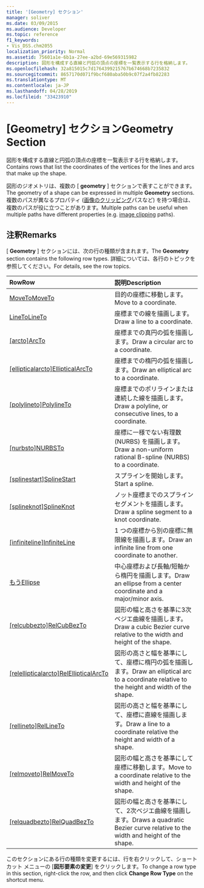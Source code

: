 ```yaml
---
title: '[Geometry] セクション'
manager: soliver
ms.date: 03/09/2015
ms.audience: Developer
ms.topic: reference
f1_keywords:
- Vis_DSS.chm2055
localization_priority: Normal
ms.assetid: 75601a1e-6b1a-27ee-a2bd-69e569315982
description: 図形を構成する直線と円弧の頂点の座標を一覧表示する行を格納します。
ms.openlocfilehash: 32a815015c7d1764399215767b674668b7235832
ms.sourcegitcommit: 8657170d071f9bcf680aba50b9c07f2a4fb82283
ms.translationtype: MT
ms.contentlocale: ja-JP
ms.lasthandoff: 04/28/2019
ms.locfileid: "33423910"
---
```

# <a name="geometry-section"></a><span data-ttu-id="794a0-103">[Geometry] セクション</span><span class="sxs-lookup"><span data-stu-id="794a0-103">Geometry Section</span></span>

<span data-ttu-id="794a0-104">図形を構成する直線と円弧の頂点の座標を一覧表示する行を格納します。</span><span class="sxs-lookup"><span data-stu-id="794a0-104">Contains rows that list the coordinates of the vertices for the lines and arcs that make up the shape.</span></span> 
  
<span data-ttu-id="794a0-105">図形のジオメトリは、複数の [ **geometry** ] セクションで表すことができます。</span><span class="sxs-lookup"><span data-stu-id="794a0-105">The geometry of a shape can be expressed in multiple **Geometry** sections.</span></span> <span data-ttu-id="794a0-106">複数のパスが異なるプロパティ ([画像のクリッピング](clippingpath-cell-foreign-image-info-section.md)パスなど) を持つ場合は、複数のパスが役に立つことがあります。</span><span class="sxs-lookup"><span data-stu-id="794a0-106">Multiple paths can be useful when multiple paths have different properties (e.g. [image clipping](clippingpath-cell-foreign-image-info-section.md) paths).</span></span> 
  
## <a name="remarks"></a><span data-ttu-id="794a0-107">注釈</span><span class="sxs-lookup"><span data-stu-id="794a0-107">Remarks</span></span>

<span data-ttu-id="794a0-108">[ **Geometry** ] セクションには、次の行の種類が含まれます。</span><span class="sxs-lookup"><span data-stu-id="794a0-108">The **Geometry** section contains the following row types.</span></span> <span data-ttu-id="794a0-109">詳細については、各行のトピックを参照してください。</span><span class="sxs-lookup"><span data-stu-id="794a0-109">For details, see the row topics.</span></span> 
  
|<span data-ttu-id="794a0-110">**Row**</span><span class="sxs-lookup"><span data-stu-id="794a0-110">**Row**</span></span>|<span data-ttu-id="794a0-111">**説明**</span><span class="sxs-lookup"><span data-stu-id="794a0-111">**Description**</span></span>|
|:-----|:-----|
|[<span data-ttu-id="794a0-112">MoveTo</span><span class="sxs-lookup"><span data-stu-id="794a0-112">MoveTo</span></span>](moveto-row-geometry-section.md) <br/> |<span data-ttu-id="794a0-113">目的の座標に移動します。</span><span class="sxs-lookup"><span data-stu-id="794a0-113">Move to a coordinate.</span></span>  <br/> |
|[<span data-ttu-id="794a0-114">LineTo</span><span class="sxs-lookup"><span data-stu-id="794a0-114">LineTo</span></span>](lineto-row-geometry-section.md) <br/> |<span data-ttu-id="794a0-115">座標までの線を描画します。</span><span class="sxs-lookup"><span data-stu-id="794a0-115">Draw a line to a coordinate.</span></span>  <br/> |
|<span data-ttu-id="794a0-116">[[arcto]](arcto-row-geometry-section.md)</span><span class="sxs-lookup"><span data-stu-id="794a0-116">[ArcTo](arcto-row-geometry-section.md)</span></span> <br/> |<span data-ttu-id="794a0-117">座標までの真円の弧を描画します。</span><span class="sxs-lookup"><span data-stu-id="794a0-117">Draw a circular arc to a coordinate.</span></span>  <br/> |
|<span data-ttu-id="794a0-118">[[ellipticalarcto]](ellipticalarcto-row-geometry-section.md)</span><span class="sxs-lookup"><span data-stu-id="794a0-118">[EllipticalArcTo](ellipticalarcto-row-geometry-section.md)</span></span> <br/> |<span data-ttu-id="794a0-119">座標までの楕円の弧を描画します。</span><span class="sxs-lookup"><span data-stu-id="794a0-119">Draw an elliptical arc to a coordinate.</span></span>  <br/> |
|<span data-ttu-id="794a0-120">[[polylineto]](polylineto-row-geometry-section.md)</span><span class="sxs-lookup"><span data-stu-id="794a0-120">[PolylineTo](polylineto-row-geometry-section.md)</span></span> <br/> |<span data-ttu-id="794a0-121">座標までのポリラインまたは連続した線を描画します。</span><span class="sxs-lookup"><span data-stu-id="794a0-121">Draw a polyline, or consecutive lines, to a coordinate.</span></span>  <br/> |
|<span data-ttu-id="794a0-122">[[nurbsto]](nurbsto-row-geometry-section.md)</span><span class="sxs-lookup"><span data-stu-id="794a0-122">[NURBSTo](nurbsto-row-geometry-section.md)</span></span> <br/> |<span data-ttu-id="794a0-123">座標に一様でない有理数 (NURBS) を描画します。</span><span class="sxs-lookup"><span data-stu-id="794a0-123">Draw a non-uniform rational B-spline (NURBS) to a coordinate.</span></span>  <br/> |
|<span data-ttu-id="794a0-124">[[splinestart]](splinestart-row-geometry-section.md)</span><span class="sxs-lookup"><span data-stu-id="794a0-124">[SplineStart](splinestart-row-geometry-section.md)</span></span> <br/> |<span data-ttu-id="794a0-125">スプラインを開始します。</span><span class="sxs-lookup"><span data-stu-id="794a0-125">Start a spline.</span></span>  <br/> |
|<span data-ttu-id="794a0-126">[[splineknot]](splineknot-row-geometry-section.md)</span><span class="sxs-lookup"><span data-stu-id="794a0-126">[SplineKnot](splineknot-row-geometry-section.md)</span></span> <br/> |<span data-ttu-id="794a0-127">ノット座標までのスプライン セグメントを描画します。</span><span class="sxs-lookup"><span data-stu-id="794a0-127">Draw a spline segment to a knot coordinate.</span></span>  <br/> |
|<span data-ttu-id="794a0-128">[[infiniteline]](infiniteline-row-geometry-section.md)</span><span class="sxs-lookup"><span data-stu-id="794a0-128">[InfiniteLine](infiniteline-row-geometry-section.md)</span></span> <br/> |<span data-ttu-id="794a0-129">1 つの座標から別の座標に無限線を描画します。</span><span class="sxs-lookup"><span data-stu-id="794a0-129">Draw an infinite line from one coordinate to another.</span></span>  <br/> |
|[<span data-ttu-id="794a0-130">もう</span><span class="sxs-lookup"><span data-stu-id="794a0-130">Ellipse</span></span>](ellipse-row-geometry-section.md) <br/> |<span data-ttu-id="794a0-131">中心座標および長軸/短軸から楕円を描画します。</span><span class="sxs-lookup"><span data-stu-id="794a0-131">Draw an ellipse from a center coordinate and a major/minor axis.</span></span>  <br/> |
|<span data-ttu-id="794a0-132">[[relcubbezto]](relcubbezto-row-geometry-section.md)</span><span class="sxs-lookup"><span data-stu-id="794a0-132">[RelCubBezTo](relcubbezto-row-geometry-section.md)</span></span> <br/> |<span data-ttu-id="794a0-133">図形の幅と高さを基準に3次ベジエ曲線を描画します。</span><span class="sxs-lookup"><span data-stu-id="794a0-133">Draw a cubic Bezier curve relative to the width and height of the shape.</span></span>  <br/> |
|<span data-ttu-id="794a0-134">[[relellipticalarcto]](relellipticalarcto-row-geometry-section.md)</span><span class="sxs-lookup"><span data-stu-id="794a0-134">[RelEllipticalArcTo](relellipticalarcto-row-geometry-section.md)</span></span> <br/> |<span data-ttu-id="794a0-135">図形の高さと幅を基準にして、座標に楕円の弧を描画します。</span><span class="sxs-lookup"><span data-stu-id="794a0-135">Draw an elliptical arc to a coordinate relative to the height and width of the shape.</span></span>  <br/> |
|<span data-ttu-id="794a0-136">[[rellineto]](rellineto-row-geometry-section.md)</span><span class="sxs-lookup"><span data-stu-id="794a0-136">[RelLineTo](rellineto-row-geometry-section.md)</span></span> <br/> |<span data-ttu-id="794a0-137">図形の高さと幅を基準にして、座標に直線を描画します。</span><span class="sxs-lookup"><span data-stu-id="794a0-137">Draw a line to a coordinate relative the height and width of a shape.</span></span>  <br/> |
|<span data-ttu-id="794a0-138">[[relmoveto]](relmoveto-row-geometry-section.md)</span><span class="sxs-lookup"><span data-stu-id="794a0-138">[RelMoveTo](relmoveto-row-geometry-section.md)</span></span> <br/> |<span data-ttu-id="794a0-139">図形の幅と高さを基準にして座標に移動します。</span><span class="sxs-lookup"><span data-stu-id="794a0-139">Move to a coordinate relative to the width and height of the shape.</span></span>  <br/> |
|<span data-ttu-id="794a0-140">[[relquadbezto]](relquadbezto-row-geometry-section.md)</span><span class="sxs-lookup"><span data-stu-id="794a0-140">[RelQuadBezTo](relquadbezto-row-geometry-section.md)</span></span> <br/> |<span data-ttu-id="794a0-141">図形の幅と高さを基準にして、2次ベジエ曲線を描画します。</span><span class="sxs-lookup"><span data-stu-id="794a0-141">Draws a quadratic Bezier curve relative to the width and height of the shape.</span></span>  <br/> |
   
<span data-ttu-id="794a0-142">このセクションにある行の種類を変更するには、行を右クリックして、ショートカット メニューの [**図形要素の変更**] をクリックします。</span><span class="sxs-lookup"><span data-stu-id="794a0-142">To change a row type in this section, right-click the row, and then click **Change Row Type** on the shortcut menu.</span></span> 
  

